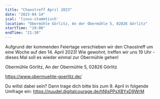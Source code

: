 ```yaml
---
title: "Chaostreff April 2023"
date: "2023-04-14"
ical: 'linux-stammtisch'
location: "Obermühle Görlitz, An der Obermühle 5, 02826 Görlitz"
startTime: "19:00"
endTime: "21:30"
---
```


Aufgrund der kommenden Feiertage verschieben wir den Chaostreff um eine Woche auf den 14. April 2023! Wie gewohnt, treffen wir uns 19 Uhr - dieses Mal soll es wieder einmal zur Obermühle gehen! 

Obermühle Görlitz, An der Obermühle 5, 02826 Görlitz 

https://www.obermuehle-goerlitz.de/

Du willst dabei sein? Dann trage dich bitte bis zum 9. April in folgende Umfrage ein: https://nuudel.digitalcourage.de/hNIsPPsXBYxD9WrM